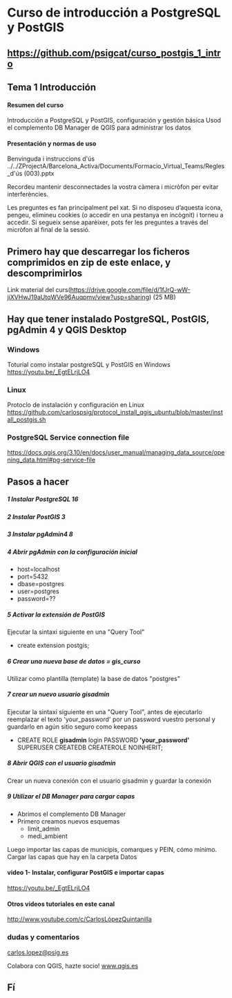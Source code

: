 
# Curso de introducción a PostgreSQL y PostGIS

## https://github.com/psigcat/curso_postgis_1_intro

## Tema 1 Introducción

#### Resumen del curso
Introducción a PostgreSQL y PostGIS, configuración y gestión básica
Usod el complemento DB Manager de QGIS para administrar los datos

#### Presentación y normas de uso
Benvinguda i instruccions d'ús
../../ZProjectA/Barcelona_Activa/Documents/Formacio_Virtual_Teams/Regles_d'ús (003).pptx

Recordeu mantenir desconnectades la vostra càmera i micròfon per evitar interferències.

Les preguntes es fan principalment pel xat. Si no disposeu d’aquesta icona, pengeu, elimineu cookies (o accedir en una pestanya en incògnit) i torneu a accedir. Si segueix sense aparèixer, pots fer les preguntes a través del micròfon al final de la sessió.

## Primero hay que descarregar los ficheros comprimidos en zip de este enlace, y descomprimirlos
Link material del curs(https://drive.google.com/file/d/1fJrQ-wW-jiXVHwJ19aUtqWVe96Auqpmv/view?usp=sharing) (25 MB)

## Hay que tener instalado PostgreSQL, PostGIS, pgAdmin 4 y QGIS Desktop

### Windows
Toturial como instalar postgreSQL y PostGIS en Windows
https://youtu.be/_EgtELrjLO4

### Linux
Protoclo de instalación y configuración en Linux
https://github.com/carlospsig/protocol_install_qgis_ubuntu/blob/master/install_postgis.sh

### PostgreSQL Service connection file
https://docs.qgis.org/3.10/en/docs/user_manual/managing_data_source/opening_data.html#pg-service-file

## Pasos a hacer
##### 1 Instalar PostgreSQL 16

##### 2 Instalar PostGIS 3

##### 3 Instalar pgAdmin4 8

##### 4 Abrir pgAdmin con la configuración inicial
- host=localhost
- port=5432
- dbase=postgres
- user=postgres
- password=??

##### 5 Activar la extensión de PostGIS
Ejecutar la sintaxi siguiente en una "Query Tool"
- create extension postgis;

##### 6 Crear una nueva base de datos = **gis_curso**
Utilizar como plantilla (template) la base de datos "postgres"

##### 7 crear un nuevo usuario gisadmin
Ejecutar la sintaxi siguiente en una "Query Tool", antes de ejecutarlo reemplazar el texto 'your_password' por un password vuestro personal y guardarlo en agún sitio seguro como keepass
- CREATE ROLE **gisadmin** login PASSWORD **'your_password'** SUPERUSER CREATEDB CREATEROLE NOINHERIT;

##### 8 Abrir QGIS con el usuario gisadmin
Crear un nueva conexión con el usuario gisadmin y guardar la conexión

##### 9 Utilizar el DB Manager para cargar capas
- Abrimos el complemento DB Manager
- Primero creamos nuevos esquemas 
  - limit_admin 
  - medi_ambient

Luego importar las capas de municipis, comarques y PEIN, cómo mínimo.
Cargar las capas que hay en la carpeta Datos


#### video 1- Instalar, configurar PostGIS e importar capas
https://youtu.be/_EgtELrjLO4

#### Otros vídeos tutoriales en este canal
http://www.youtube.com/c/CarlosLópezQuintanilla

### dudas y comentarios
carlos.lopez@psig.es

Colabora con QGIS, hazte socio!
www.qgis.es

## Fí
